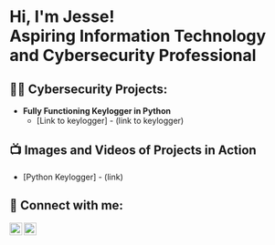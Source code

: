 <h1>Hi, I'm Jesse! <br/><a> Aspiring Information Technology and Cybersecurity Professional</a></h1>

<h2>👨‍💻 Cybersecurity Projects:</h2>

- <b> Fully Functioning Keylogger in Python </b>
  - [Link to keylogger] - (link to keylogger)

<h2>📺 Images and Videos of Projects in Action </h2>

- [Python Keylogger] - (link)

<h2> 🤳 Connect with me:</h2>

[<img align="left" alt="JoshMadakor | YouTube" width="22px" src="https://cdn.jsdelivr.net/npm/simple-icons@v3/icons/youtube.svg" />][youtube]

[<img align="left" alt="JoshMadakor | LinkedIn" width="22px" src="https://cdn.jsdelivr.net/npm/simple-icons@v3/icons/linkedin.svg" />][linkedin]



[youtube]: https://www.youtube.com/@jesseforrest7152

[linkedin]: https://www.linkedin.com/in/jesse-forrest-a33042262/

<!--
**joshmadakor1/joshmadakor1** is a ✨ _special_ ✨ repository because its `README.md` (this file) appears on your GitHub profile.

Here are some ideas to get you started:

- 🔭 I’m currently working on ...
- 🌱 I’m currently learning ...
- 👯 I’m looking to collaborate on ...
- 🤔 I’m looking for help with ...
- 💬 Ask me about ...
- 📫 How to reach me: ...
- 😄 Pronouns: ...
- ⚡ Fun fact: ...
-->
